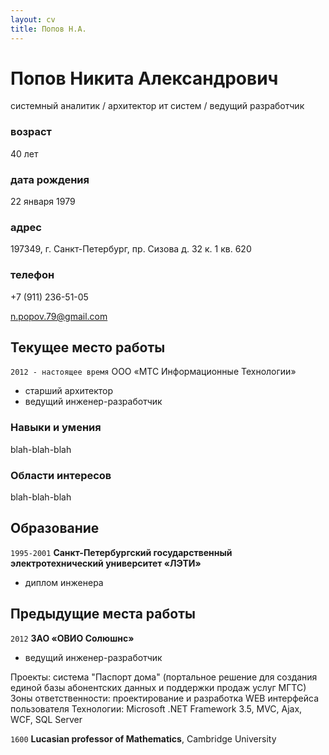 ```yaml
---
layout: cv
title: Попов Н.А.
---
```


# Попов Никита Александрович
системный аналитик / архитектор ит систем / ведущий разработчик

### возраст
40 лет

### дата рождения
22 января 1979

### адрес
197349, г. Санкт-Петербург, пр. Сизова д. 32 к. 1 кв. 620 

### телефон
+7 (911) 236-51-05

<div id="webaddress">
<a href="n.popov.79@gmail.com">n.popov.79@gmail.com</a>
</div>

## Текущее место работы

`2012 - настоящее время`
ООО «МТС Информационные Технологии»

- старший архитектор
- ведущий инженер-разработчик

### Навыки и умения

blah-blah-blah


### Области интересов

blah-blah-blah

## Образование

`1995-2001`
__Санкт-Петербургский государственный электротехнический университет «ЛЭТИ»__

- диплом инженера

## Предыдущие места работы

`2012`
__ЗАО «ОВИО Солюшнс»__

- ведущий инженер-разработчик

Проекты: система "Паспорт дома" (портальное решение для создания единой базы абонентских данных и поддержки продаж услуг МГТС)
Зоны ответственности: проектирование и разработка WEB интерфейса пользователя
Технологии: Microsoft .NET Framework 3.5, MVC, Ajax, WCF, SQL Server

`1600`
__Lucasian professor of Mathematics__, Cambridge University


<!-- ### Footer
Last updated: 2019.20.11 -->

